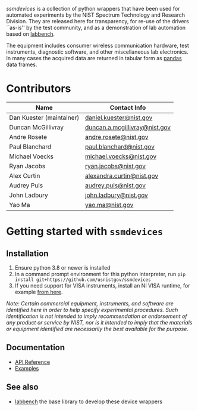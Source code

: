 *ssmdevices* is a collection of python wrappers that have been used for automated experiments by the NIST Spectrum Technology and Research Division. They are released here for transparency, for re-use of the drivers ``as-is'' by the test community, and as a demonstration of lab automation based on [labbench](https://github.com/usnistgov/labbench).

The equipment includes consumer wireless communication hardware, test instruments, diagnostic software, and other miscellaneous lab electronics.
In many cases the acquired data are returned in tabular form as [pandas](http://pandas.pydata.org/) data frames.

# Contributors
| Name  |  Contact Info |
|---|---|
| Dan Kuester (maintainer)  |  <daniel.kuester@nist.gov> |
| Duncan McGillivray  | <duncan.a.mcgillivray@nist.gov>  |
| Andre Rosete        | <andre.rosete@nist.gov> |
| Paul Blanchard | <paul.blanchard@nist.gov> |
| Michael Voecks | <michael.voecks@nist.gov> |
| Ryan Jacobs | ryan.jacobs@nist.gov |
| Alex Curtin | alexandra.curtin@nist.gov |
| Audrey Puls | <audrey.puls@nist.gov> |
| John Ladbury | <john.ladbury@nist.gov> |
| Yao Ma | <yao.ma@nist.gov> |

# Getting started with `ssmdevices`
## Installation
1. Ensure python 3.8 or newer is installed
2. In a command prompt environment for this python interpreter, run `pip install git+https://github.com/usnistgov/ssmdevices`
3. If you need support for VISA instruments, install an NI VISA runtime, for example [from here](https://www.ni.com/en-us/support/downloads/drivers/download.ni-visa.html#460225).

_Note: Certain commercial equipment, instruments, and software are identified here in order to help specify experimental procedures.  Such identification is not intended to imply recommendation or endorsement of any product or service by NIST, nor is it intended to imply that the materials or equipment identified are necessarily the best available for the purpose._

## Documentation
* [API Reference](https://github.com/usnistgov/ssmdevices/blob/main/doc/ssmdevices-api.pdf)
* [Examples](https://github.com/usnistgov/ssmdevices/tree/main/examples)

## See also
* [labbench](https://github.com/usnistgov/labbench) the base library to develop these device wrappers

